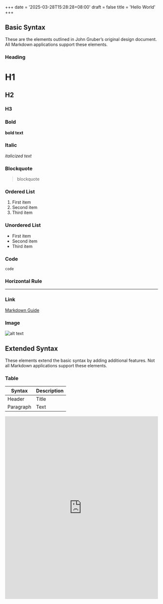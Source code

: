 +++
date = '2025-03-28T15:28:28+08:00'
draft = false
title = 'Hello World'
+++

## Basic Syntax

These are the elements outlined in John Gruber’s original design document. All Markdown applications support these elements.

### Heading

# H1
## H2
### H3

### Bold

**bold text**

### Italic

*italicized text*

### Blockquote

> blockquote

### Ordered List

1. First item
2. Second item
3. Third item

### Unordered List

- First item
- Second item
- Third item

### Code

`code`

### Horizontal Rule

---

### Link

[Markdown Guide](https://www.markdownguide.org)

### Image

![alt text](https://www.markdownguide.org/assets/images/tux.png)

## Extended Syntax

These elements extend the basic syntax by adding additional features. Not all Markdown applications support these elements.

### Table

| Syntax | Description |
| ----------- | ----------- |
| Header | Title |
| Paragraph | Text |



<iframe
  src="https://speckle.xyz/projects/00421d8462/models/3fc58cb5ee@55506d896d#embed={%22isEnabled%22:true,%22hideControls%22:true,%22hideSelectionInfo%22:true,%22manualLoad%22:false}"
  width="100%"
  height="600"
  frameborder="0"
  allowfullscreen>
</iframe>
